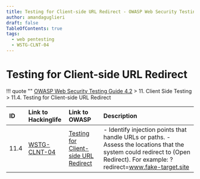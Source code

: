 ```yaml
---
title: Testing for Client-side URL Redirect - OWASP Web Security Testing Guide 
author: amandaguglieri
draft: false
TableOfContents: true
tags:
  - web pentesting
  - WSTG-CLNT-04
---
```




# Testing for Client-side URL Redirect

!!! quote ""
	[OWASP Web Security Testing Guide 4.2](index.md) > 11. Client Side Testing > 11.4. Testing for Client-side URL Redirect

|ID|Link to Hackinglife|Link to OWASP|Description|
|:---|:---|:---|:---|
|11.4|[WSTG-CLNT-04](WSTG-CLNT-04.md)|[Testing for Client-side URL Redirect](https://owasp.org/www-project-web-security-testing-guide/latest/4-Web_Application_Security_Testing/11-Client-side_Testing/04-Testing_for_Client-side_URL_Redirect)|- Identify injection points that handle URLs or paths.  - Assess the locations that the system could redirect to (Open Redirect).  For example: ?redirect=www.fake-target.site|

